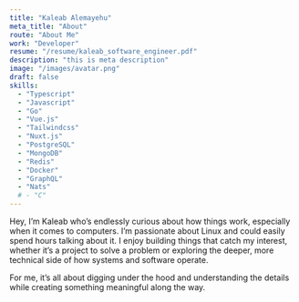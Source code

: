 ```yaml
---
title: "Kaleab Alemayehu"
meta_title: "About"
route: "About Me"
work: "Developer"
resume: "/resume/kaleab_software_engineer.pdf"
description: "this is meta description"
image: "/images/avatar.png"
draft: false
skills:
  - "Typescript"
  - "Javascript"
  - "Go"
  - "Vue.js"
  - "Tailwindcss"
  - "Nuxt.js"
  - "PostgreSQL"
  - "MongoDB"
  - "Redis"
  - "Docker"
  - "GraphQL"
  - "Nats"
  # - "C"
---
```


Hey, I’m Kaleab who’s endlessly curious about how things work, especially when it comes to computers. I’m passionate about Linux and could easily spend hours talking about it. I enjoy building things that catch my interest, whether it’s a project to solve a problem or exploring the deeper, more technical side of how systems and software operate.

For me, it’s all about digging under the hood and understanding the details while creating something meaningful along the way.
